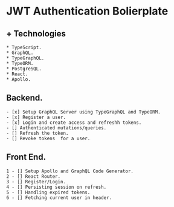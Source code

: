 # JWT Authentication Bolierplate

## + Technologies

    * TypeScript.
    * GraphQL.
    * TypeGraphQL.
    * TypeORM.
    * PostgreSQL.
    * React.
    * Apollo.

## Backend.

    - [x] Setup GraphQL Server using TypeGraphQL and TypeORM.
    - [x] Register a user.
    - [x] Login and create access and refreshh tokens.
    - [] Authenticated mutations/queries.
    - [] Refresh the token.
    - [] Revoke tokens  for a user.

## Front End.

    1 - [] Setup Apollo and GraphQL Code Generator.
    2 - [] React Router.
    3 - [] Register/Login.
    4 - [] Persisting session on refresh.
    5 - [] Handling expired tokens.
    6 - [] Fetching current user in header.
